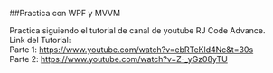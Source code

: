 ##Practica con WPF y MVVM

Practica siguiendo el tutorial de canal de youtube RJ Code Advance. \
Link del Tutorial: \
Parte 1: https://www.youtube.com/watch?v=ebRTeKld4Nc&t=30s \
Parte 2: https://www.youtube.com/watch?v=Z-_yGz08yTU

